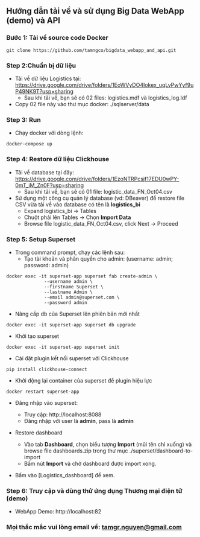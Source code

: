 ## Hướng dẫn tải về và sử dụng Big Data WebApp (demo) và API
### Bước 1: Tải về source code Docker
```
git clone https://github.com/tamngco/bigdata_webapp_and_api.git
```
### Step 2:Chuẩn bị dữ liệu
- Tải về dữ liệu Logistics tại: https://drive.google.com/drive/folders/1EoWVyDO4Iokex_uqLvPwYyf9uP49NK9T?usp=sharing
  - Sau khi tải về, bạn sẽ có 02 files:
    logistics.mdf và logistics_log.ldf
- Copy 02 file này vào thư mục docker:
    ./sqlserver/data

### Step 3: Run
- Chạy docker với dòng lệnh:
```
docker-compose up
```

### Step 4: Restore dữ liệu Clickhouse
- Tải về database tại đây: https://drive.google.com/drive/folders/1EzoNTRPcsjf17EDU0wPY-0mT_iM_Zn0F?usp=sharing
  - Sau khi tải về, bạn sẽ có 01 file: logistic_data_FN_Oct04.csv
- Sử dụng một công cụ quản lý database (vd: DBeaver) để restore file CSV vừa tải về vào database có tên là **logistics_bi**
  - Expand logistics_bi -> Tables
  - Chuột phải lên Tables -> Chọn **Import Data**
  - Browse file logistic_data_FN_Oct04.csv, click Next -> Proceed

### Step 5: Setup Superset
- Trong command prompt, chạy các lệnh sau:
  - Tạo tài khoản và phân quyền cho admin: (username: admin; password: admin)
```
docker exec -it superset-app superset fab create-admin \
              --username admin \
              --firstname Superset \
              --lastname Admin \
              --email admin@superset.com \
              --password admin
```
  - Nâng cấp db của Superset lên phiên bản mới nhất
```
docker exec -it superset-app superset db upgrade
```

  - Khởi tạo superset
```
docker exec -it superset-app superset init
```

  - Cài đặt plugin kết nối superset với Clickhouse
```
pip install clickhouse-connect
```

- Khởi động lại container của superset để plugin hiệu lực
```
docker restart superset-app
```
- Đăng nhập vào superset:
  - Truy cập: http://localhost:8088
  - Đăng nhập với user là **admin**, pass là **admin**
 
- Restore dashboard
  - Vào tab **Dashboard**, chọn biểu tượng **Import** (mũi tên chỉ xuống) và browse file dashboards.zip trong thư mục ./superset/dashboard-to-import
  - Bấm nút **Import** và chờ dashboard được import xong.

- Bấm vào [Logistics_dashboard] để xem.

### Step 6: Truy cập và dùng thử ứng dụng Thương mại điện tử (demo)
- WebApp Demo: http://localhost:82

### Mọi thắc mắc vui lòng email về: tamgr.nguyen@gmail.com
